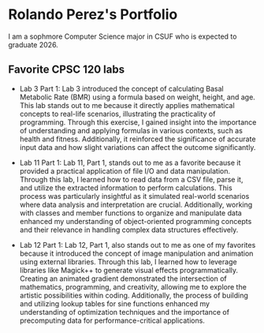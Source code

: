 # Rolando Perez's Portfolio

I am a sophmore Computer Science major in CSUF who is expected to graduate 2026.

## Favorite CPSC 120 labs

* Lab 3 Part 1:
  Lab 3 introduced the concept of calculating Basal Metabolic Rate (BMR) using a formula based on weight, height, and age. This lab stands out to me because it directly applies mathematical concepts to real-life scenarios, illustrating the practicality of programming. Through this exercise, I gained insight into the importance of understanding and applying formulas in various contexts, such as health and fitness. Additionally, it reinforced the significance of accurate input data and how slight variations can affect the outcome significantly.


* Lab 11 Part 1:
  Lab 11, Part 1, stands out to me as a favorite because it provided a practical application of file I/O and data manipulation. Through this lab, I learned how to read data from a CSV file, parse it, and utilize the extracted information to perform calculations. This process was particularly insightful as it simulated real-world scenarios where data analysis and interpretation are crucial. Additionally, working with classes and member functions to organize and manipulate data enhanced my understanding of object-oriented programming concepts and their relevance in handling complex data structures effectively.


* Lab 12 Part 1:
  Lab 12, Part 1, also stands out to me as one of my favorites because it introduced the concept of image manipulation and animation using external libraries. Through this lab, I learned how to leverage libraries like Magick++ to generate visual effects programmatically. Creating an animated gradient demonstrated the intersection of mathematics, programming, and creativity, allowing me to explore the artistic possibilities within coding. Additionally, the process of building and utilizing lookup tables for sine functions enhanced my understanding of optimization techniques and the importance of precomputing data for performance-critical applications.
